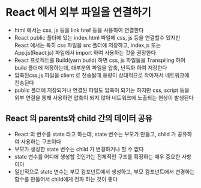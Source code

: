 # React 에서 외부 파일을 연결하기

- html 에서는 css, js 등을 link href 등을 사용하여 연결한다
- React public 폴더에 있는 index.html 파일에 css, js 등을 연결할수 있지만 React 에서는 특히 css 파일을 src 폴더에 저장하고, index,js 또는 App.js(React.js) 파일에서 import 하여 사용하는 것을 권장한다
- React 프로젝트를 Build(yarn build) 하면 css, js 파일들을 Transpiling 하여 build 폴더에 저장하는데, 대부분의 파일을 압축, 난독화 하여 저장한다
- 압축된css,js 파일을 client 로 전송될때 용량이 상대적으로 작아져서 네트워크에 전송된다
- public 폴더에 저장되거나 연결된 파일도 압축이 되기는 하지만 css, script 등을 외부 연결을 통해 사용하면 압축이 되지 않아 네트워크에 노출되는 현상이 발생된다

## React 의 parents와 child 간의 데이터 공유

- React 의 변수를 state 라고 하는데, state 변수는 부모가 만들고, child 가 공유하여 사용하는 구조이다
- 부모가 생성한 state 변수는 child 가 변경하거나 할 수 없다
- state 변수를 어디에 생성할 것인가는 전체적인 구조를 확정하는 매우 중요한 사항이다
- 일반적으로 state 변수는 부모 컴포넌트에서 생성하고, 부모 컴포넌트에서 변경하는 함수를 만들어서 child에게 전파 하는 것이 좋다

